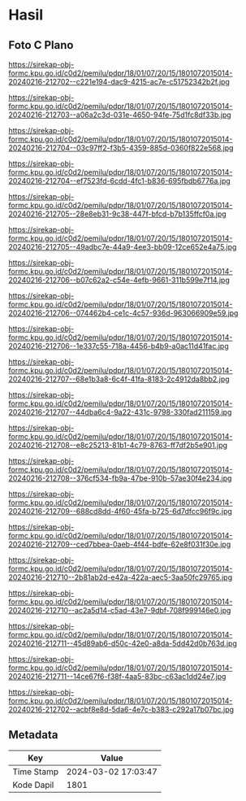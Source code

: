 # Hasil

## Foto C Plano

https://sirekap-obj-formc.kpu.go.id/c0d2/pemilu/pdpr/18/01/07/20/15/1801072015014-20240216-212702--c221e194-dac9-4215-ac7e-c51752342b2f.jpg

https://sirekap-obj-formc.kpu.go.id/c0d2/pemilu/pdpr/18/01/07/20/15/1801072015014-20240216-212703--a06a2c3d-031e-4650-94fe-75d1fc8df33b.jpg

https://sirekap-obj-formc.kpu.go.id/c0d2/pemilu/pdpr/18/01/07/20/15/1801072015014-20240216-212704--03c97ff2-f3b5-4359-885d-0360f822e568.jpg

https://sirekap-obj-formc.kpu.go.id/c0d2/pemilu/pdpr/18/01/07/20/15/1801072015014-20240216-212704--ef7523fd-6cdd-4fc1-b836-695fbdb6776a.jpg

https://sirekap-obj-formc.kpu.go.id/c0d2/pemilu/pdpr/18/01/07/20/15/1801072015014-20240216-212705--28e8eb31-9c38-447f-bfcd-b7b135ffcf0a.jpg

https://sirekap-obj-formc.kpu.go.id/c0d2/pemilu/pdpr/18/01/07/20/15/1801072015014-20240216-212705--49adbc7e-44a9-4ee3-bb09-12ce652e4a75.jpg

https://sirekap-obj-formc.kpu.go.id/c0d2/pemilu/pdpr/18/01/07/20/15/1801072015014-20240216-212706--b07c62a2-c54e-4efb-9661-311b599e7f14.jpg

https://sirekap-obj-formc.kpu.go.id/c0d2/pemilu/pdpr/18/01/07/20/15/1801072015014-20240216-212706--074462b4-ce1c-4c57-936d-963066909e59.jpg

https://sirekap-obj-formc.kpu.go.id/c0d2/pemilu/pdpr/18/01/07/20/15/1801072015014-20240216-212706--1e337c55-718a-4456-b4b9-a0ac11d41fac.jpg

https://sirekap-obj-formc.kpu.go.id/c0d2/pemilu/pdpr/18/01/07/20/15/1801072015014-20240216-212707--68e1b3a8-6c4f-41fa-8183-2c4912da8bb2.jpg

https://sirekap-obj-formc.kpu.go.id/c0d2/pemilu/pdpr/18/01/07/20/15/1801072015014-20240216-212707--44dba6c4-9a22-431c-9798-330fad211159.jpg

https://sirekap-obj-formc.kpu.go.id/c0d2/pemilu/pdpr/18/01/07/20/15/1801072015014-20240216-212708--e8c25213-81b1-4c79-8763-ff7df2b5e901.jpg

https://sirekap-obj-formc.kpu.go.id/c0d2/pemilu/pdpr/18/01/07/20/15/1801072015014-20240216-212708--376cf534-fb9a-47be-910b-57ae30f4e234.jpg

https://sirekap-obj-formc.kpu.go.id/c0d2/pemilu/pdpr/18/01/07/20/15/1801072015014-20240216-212709--688cd8dd-4f60-45fa-b725-6d7dfcc96f9c.jpg

https://sirekap-obj-formc.kpu.go.id/c0d2/pemilu/pdpr/18/01/07/20/15/1801072015014-20240216-212709--ced7bbea-0aeb-4f44-bdfe-62e8f031f30e.jpg

https://sirekap-obj-formc.kpu.go.id/c0d2/pemilu/pdpr/18/01/07/20/15/1801072015014-20240216-212710--2b81ab2d-e42a-422a-aec5-3aa50fc29765.jpg

https://sirekap-obj-formc.kpu.go.id/c0d2/pemilu/pdpr/18/01/07/20/15/1801072015014-20240216-212710--ac2a5d14-c5ad-43e7-9dbf-708f999146e0.jpg

https://sirekap-obj-formc.kpu.go.id/c0d2/pemilu/pdpr/18/01/07/20/15/1801072015014-20240216-212711--45d89ab6-d50c-42e0-a8da-5dd42d0b763d.jpg

https://sirekap-obj-formc.kpu.go.id/c0d2/pemilu/pdpr/18/01/07/20/15/1801072015014-20240216-212711--14ce67f6-f38f-4aa5-83bc-c63ac1dd24e7.jpg

https://sirekap-obj-formc.kpu.go.id/c0d2/pemilu/pdpr/18/01/07/20/15/1801072015014-20240216-212702--acbf8e8d-5da6-4e7c-b383-c292a17b07bc.jpg


## Metadata

| Key        | Value               |
| ---------- | ------------------- |
| Time Stamp | 2024-03-02 17:03:47 |
| Kode Dapil | 1801                |



